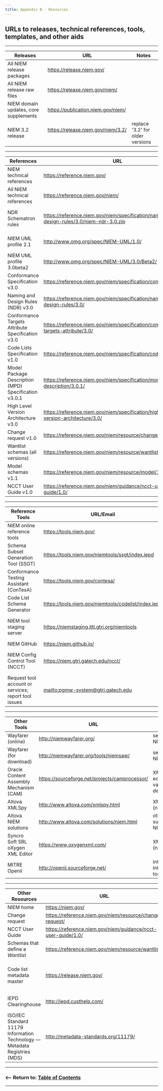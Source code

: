 ```yaml
---
title: Appendix B - Resources
---
```


## URLs to releases, technical references, tools, templates, and other aids

----

**Releases** | **URL** | **Notes** 
------------ | ------- | --------- 
All NIEM release packages                   | <https://release.niem.gov/>                | 
All NIEM release raw files                  | <https://release.niem.gov/niem/>           | 
NIEM domain updates, core supplements &nbsp;| <https://publication.niem.gov/niem/>       | 
NIEM 3.2 release                            | <https://release.niem.gov/niem/3.2/> &nbsp;| replace '3.2' for older versions

----

**References** | **URL** | **Notes** 
-------------- | ------- | --------- 
NIEM technical references            | <https://reference.niem.gov/>                 | latest versions 
All NIEM technical references &nbsp; | <https://reference.niem.gov/niem/>            | includes legacy versions 
NDR Schematron rules | <https://reference.niem.gov/niem/specification/naming-and-design-rules/3.0/niem-ndr-3.0.zip> &nbsp;  | use w/ oXygen or XMLSpy |
NIEM UML profile 2.1                 | <http://www.omg.org/spec/NIEM-UML/1.0/>       | for NIEM 2.1 only                    |
NIEM UML profile 3.0beta2            | <http://www.omg.org/spec/NIEM-UML/3.0/Beta2/> | NIEM 3.0, 3.1, 3.2                   |
Conformance Specification v3.0       | <https://reference.niem.gov/niem/specification/conformance/3.0/>                     |
Naming and Design Rules (NDR) v3.0   | <https://reference.niem.gov/niem/specification/naming-and-design-rules/3.0/>         |
Conformance Targets Attribute Specification v3.0     | <https://reference.niem.gov/niem/specification/conformance-targets-attribute/3.0/> |
Code Lists Specification v1.0        | <https://reference.niem.gov/niem/specification/code-lists/>                          |
Model Package Description (MPD) Specification v3.0.1 | <https://reference.niem.gov/niem/specification/model-package-description/3.0.1/>   |
High Level Version Architecture v3.0 | <https://reference.niem.gov/niem/specification/high-level-version-architecture/3.0/> |
Change request v1.0                  | <https://reference.niem.gov/niem/resource/change-request/>                           |
Wantlist schemas (all versions)      | <https://reference.niem.gov/niem/resource/wantlist/>                                 |
Model schemas v1.1                   | <https://reference.niem.gov/niem/resource/model/1.1/>                                |
NCCT User Guide v1.0                 | <https://reference.niem.gov/niem/guidance/ncct-user-guide/1.0/>                      |

----

**Reference Tools** | **URL/Email** | **Notes**
------------------- | ------------- | ---------
NIEM online reference tools                | <https://tools.niem.gov/>                              |
Schema Subset Generation Tool (SSGT) &nbsp;| <https://tools.niem.gov/niemtools/ssgt/index.iepd>     | services available: search, subset
Conformance Testing Assistant (ConTesA)    | <https://tools.niem.gov/contesa/>                      |
Code List Schema Generator                 | <https://tools.niem.gov/niemtools/codelist/index.iepd> | service available
NIEM tool staging server                   | <https://niemstaging.ittl.gtri.org/niemtools> | available in beta stage of release cycles
NIEM GitHub                                | <https://niem.github.io/>                              | 
NIEM Config Control Tool (NCCT)            | <https://niem.gtri.gatech.edu/ncct/>                   | used by NIEM governance (not public)
Request tool account or services; report tool issues | <mailto:pgmw-system@gtri.gatech.edu>         |

----

**Other Tools** | **URL** | **Notes**
--------------- | ------------- | ---------
Wayfarer (online)                       | <http://niemwayfarer.org/>                       | search NIEM
Wayfarer (for download)                 | <http://niemwayfarer.org/tools/niemsaw/>         | search NIEM
Oracle Content Assembly Mechanism (CAM) &nbsp; | <https://sourceforge.net/projects/camprocessor/> &nbsp; | XML editor, validator, designer
Altova XMLSpy                           | <http://www.altova.com/xmlspy.html>              | XML editor (not free)
Altova NIEM solutions                   | <http://www.altova.com/solutions/niem.html>      | other support for NIEM
Syncro Soft SRL oXygen XML Editor       | <https://www.oxygenxml.com/>                     | XML editor (not free)
MITRE Openii                            | <http://openii.sourceforge.net/>                 | information integration tool suite

----

**Other Resources** | **URL** | **Notes**
------------------- | ------- | ---------
NIEM home                              | <https://niem.gov/>                                             |
Change request                         | <https://reference.niem.gov/niem/resource/change-request/>      |
NCCT User Guide                        | <https://reference.niem.gov/niem/guidance/ncct-user-guide/1.0/> |
Schemas that define a _Wantlist_ &nbsp;| <https://reference.niem.gov/niem/resource/wantlist/>            |
Code list metadata master              | <https://release.niem.gov/>                                     | in each release package 3.0 or later
IEPD Clearinghouse                     | <http://iepd.custhelp.com/>                                     | mostly older IEPDs
ISO/IEC Standard 11179 Information Technology &mdash; Metadata Registries (MDS) | <http://metadata-standards.org/11179/> | guidance for names and definitions

----

### <&mdash;&mdash; Return to: [Table of Contents](./index.html)

----

